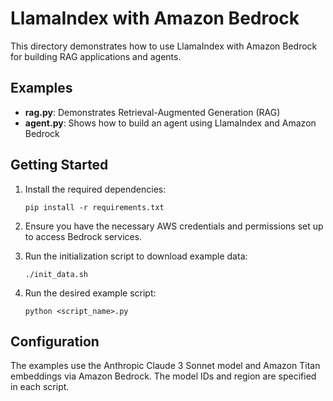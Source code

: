 # LlamaIndex with Amazon Bedrock

This directory demonstrates how to use LlamaIndex with Amazon Bedrock for building RAG applications and agents.

## Examples

- **rag.py**: Demonstrates Retrieval-Augmented Generation (RAG)
- **agent.py**: Shows how to build an agent using LlamaIndex and Amazon Bedrock

## Getting Started

1. Install the required dependencies:
   ```
   pip install -r requirements.txt
   ```

2. Ensure you have the necessary AWS credentials and permissions set up to access Bedrock services.

3. Run the initialization script to download example data:
   ```
   ./init_data.sh
   ```

4. Run the desired example script:
   ```
   python <script_name>.py
   ```

## Configuration

The examples use the Anthropic Claude 3 Sonnet model and Amazon Titan embeddings via Amazon Bedrock. The model IDs and region are specified in each script.
